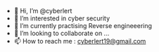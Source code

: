 - 👋 Hi, I’m @cyberlert
- 👀 I’m interested in cyber security
- 🌱 I’m currently practising Reverse engineeering
- 💞️ I’m looking to collaborate on ...
- 📫 How to reach me : cyberlert19@gmail.com

<!---
cyberlert/cyberlert is a ✨ special ✨ repository because its `README.md` (this file) appears on your GitHub profile.
You can click the Preview link to take a look at your changes.
--->
